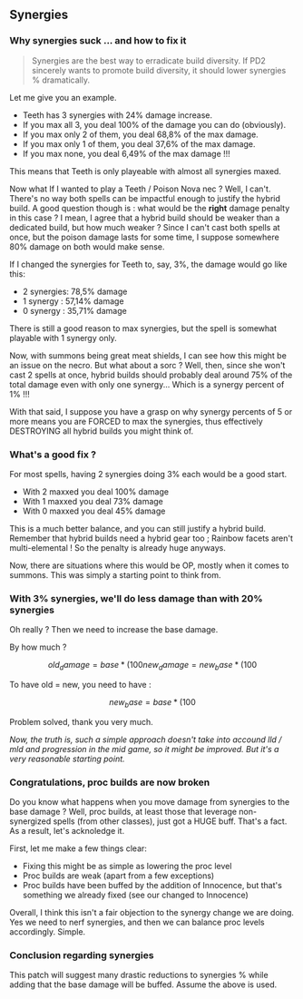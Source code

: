 ## Synergies

### Why synergies suck ... and how to fix it

> Synergies are the best way to erradicate build diversity.
> If PD2 sincerely wants to promote build diversity, it should lower synergies % dramatically.

Let me give you an example.

- Teeth has 3 synergies with 24% damage increase.
- If you max all 3, you deal 100% of the damage you can do (obviously).
- If you max only 2 of them, you deal 68,8% of the max damage.
- If you max only 1 of them, you deal 37,6% of the max damage.
- If you max none, you deal 6,49% of the max damage !!!

This means that Teeth is only playeable with almost all synergies maxed.

Now what If I wanted to play a Teeth / Poison Nova nec ? Well, I can't. There's no way both spells can be impactful enough to justify the hybrid build. A good question though is : what would be the **right** damage penalty in this case ? I mean, I agree that a hybrid build should be weaker than a dedicated build, but how much weaker ? Since I can't cast both spells at once, but the poison damage lasts for some time, I suppose somewhere 80% damage on both would make sense.

If I changed the synergies for Teeth to, say, 3%, the damage would go like this:

- 2 synergies: 78,5% damage
- 1 synergy : 57,14% damage
- 0 synergy : 35,71% damage

There is still a good reason to max synergies, but the spell is somewhat playable with 1 synergy only.

Now, with summons being great meat shields, I can see how this might be an issue on the necro. But what about a sorc ? Well, then, since she won't cast 2 spells at once, hybrid builds should probably deal around 75% of the total damage even with only one synergy... Which is a synergy percent of 1% !!!

With that said, I suppose you have a grasp on why synergy percents of 5 or more means you are FORCED to max the synergies, thus effectively DESTROYING all hybrid builds you might think of.

### What's a good fix ?

For most spells, having 2 synergies doing 3% each would be a good start.

- With 2 maxxed you deal 100% damage
- With 1 maxxed you deal 73% damage
- With 0 maxxed you deal 45% damage

This is a much better balance, and you can still justify a hybrid build.
Remember that hybrid builds need a hybrid gear too ; Rainbow facets aren't multi-elemental ! So the penalty is already huge anyways.

Now, there are situations where this would be OP, mostly when it comes to summons. This was simply a starting point to think from.

### With 3% synergies, we'll do less damage than with 20% synergies

Oh really ? Then we need to increase the base damage.

By how much ?

```math
old_damage = base * (100% + nb_synergies x 20 x synergy_percent)
new_damage = new_base * (100% + nb_synergies x 20 x new_synergy_percent)
```

To have old = new, you need to have :

```math
new_base = base * (100% + nb_synergies x 20 x synergy_percent) / (100% + nb_synergies x 20 x new_synergy_percent)
```

Problem solved, thank you very much.

*Now, the truth is, such a simple approach doesn't take into accound lld / mld and progression in the mid game, so it might be improved. But it's a very reasonable starting point.*

### Congratulations, proc builds are now broken

Do you know what happens when you move damage from synergies to the base damage ? Well, proc builds, at least those that leverage non-synergized spells (from other classes), just got a HUGE buff. That's a fact. As a result, let's acknoledge it.

First, let me make a few things clear:

- Fixing this might be as simple as lowering the proc level
- Proc builds are weak (apart from a few exceptions)
- Proc builds have been buffed by the addition of Innocence, but that's something we already fixed (see our changed to Innocence)

Overall, I think this isn't a fair objection to the synergy change we are doing. Yes we need to nerf synergies, and then we can balance proc levels accordingly. Simple.

### Conclusion regarding synergies

This patch will suggest many drastic reductions to synergies % while adding that the base damage will be buffed. Assume the above is used.
